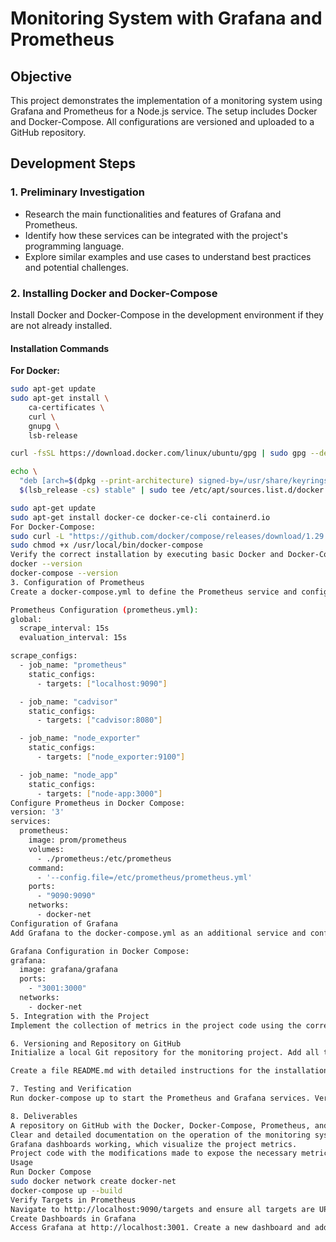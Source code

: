 # Monitoring System with Grafana and Prometheus

## Objective

This project demonstrates the implementation of a monitoring system using Grafana and Prometheus for a Node.js service. The setup includes Docker and Docker-Compose. All configurations are versioned and uploaded to a GitHub repository.

## Development Steps

### 1. Preliminary Investigation

- Research the main functionalities and features of Grafana and Prometheus.
- Identify how these services can be integrated with the project's programming language.
- Explore similar examples and use cases to understand best practices and potential challenges.

### 2. Installing Docker and Docker-Compose

Install Docker and Docker-Compose in the development environment if they are not already installed.

#### Installation Commands

**For Docker:**

```bash
sudo apt-get update
sudo apt-get install \
    ca-certificates \
    curl \
    gnupg \
    lsb-release

curl -fsSL https://download.docker.com/linux/ubuntu/gpg | sudo gpg --dearmor -o /usr/share/keyrings/docker-archive-keyring.gpg

echo \
  "deb [arch=$(dpkg --print-architecture) signed-by=/usr/share/keyrings/docker-archive-keyring.gpg] https://download.docker.com/linux/ubuntu \
  $(lsb_release -cs) stable" | sudo tee /etc/apt/sources.list.d/docker.list > /dev/null

sudo apt-get update
sudo apt-get install docker-ce docker-ce-cli containerd.io
For Docker-Compose:
sudo curl -L "https://github.com/docker/compose/releases/download/1.29.2/docker-compose-$(uname -s)-$(uname -m)" -o /usr/local/bin/docker-compose
sudo chmod +x /usr/local/bin/docker-compose
Verify the correct installation by executing basic Docker and Docker-Compose commands:
docker --version
docker-compose --version
3. Configuration of Prometheus
Create a docker-compose.yml to define the Prometheus service and configure it to collect relevant project metrics.

Prometheus Configuration (prometheus.yml):
global:
  scrape_interval: 15s
  evaluation_interval: 15s

scrape_configs:
  - job_name: "prometheus"
    static_configs:
      - targets: ["localhost:9090"]

  - job_name: "cadvisor"
    static_configs:
      - targets: ["cadvisor:8080"]

  - job_name: "node_exporter"
    static_configs:
      - targets: ["node_exporter:9100"]

  - job_name: "node_app"
    static_configs:
      - targets: ["node-app:3000"]
Configure Prometheus in Docker Compose:
version: '3'
services:
  prometheus:
    image: prom/prometheus
    volumes:
      - ./prometheus:/etc/prometheus
    command:
      - '--config.file=/etc/prometheus/prometheus.yml'
    ports:
      - "9090:9090"
    networks:
      - docker-net
Configuration of Grafana
Add Grafana to the docker-compose.yml as an additional service and configure it to connect to Prometheus as a data source.

Grafana Configuration in Docker Compose:
grafana:
  image: grafana/grafana
  ports:
    - "3001:3000"
  networks:
    - docker-net
5. Integration with the Project
Implement the collection of metrics in the project code using the corresponding programming language. Ensure that the metrics are exposed in a format compatible with Prometheus.

6. Versioning and Repository on GitHub
Initialize a local Git repository for the monitoring project. Add all the files of the chosen project to monitor (the suggested basic one is the Node Todo App.js).

Create a file README.md with detailed instructions for the installation and configuration of the monitoring system.

7. Testing and Verification
Run docker-compose up to start the Prometheus and Grafana services. Verify that Prometheus is collecting metrics and that Grafana is displaying them correctly. Make necessary adjustments based on the evidence to ensure efficient and accurate monitoring.

8. Deliverables
A repository on GitHub with the Docker, Docker-Compose, Prometheus, and Grafana configurations that have been used.
Clear and detailed documentation on the operation of the monitoring system in the README.md file.
Grafana dashboards working, which visualize the project metrics.
Project code with the modifications made to expose the necessary metrics towards the Prometheus service.
Usage
Run Docker Compose
sudo docker network create docker-net
docker-compose up --build
Verify Targets in Prometheus
Navigate to http://localhost:9090/targets and ensure all targets are UP.
Create Dashboards in Grafana
Access Grafana at http://localhost:3001. Create a new dashboard and add panels to visualize metrics, such as http_requests_total.

